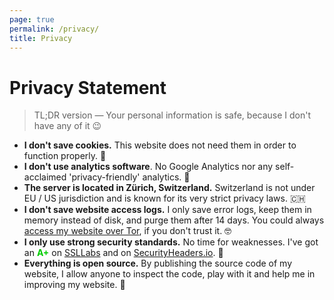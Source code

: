 ```yaml
---
page: true
permalink: /privacy/
title: Privacy
---
```


# Privacy Statement

> TL;DR version &mdash; Your personal information is safe, because I don't have any of it :wink:

- **I don't save cookies.** This website does not need them in order to function properly. :smiling_face_with_three_hearts:
- **I don't use analytics software**. No Google Analytics nor any self-acclaimed 'privacy-friendly' analytics. :no_good:
- **The server is located in Zürich, Switzerland.** Switzerland is not under EU / US jurisdiction and is known for its very strict privacy laws. :switzerland:
- **I don't save website access logs.** I only save error logs, keep them in memory instead of disk, and purge them after 14 days. You could always [access my website over Tor](http://nciwf3vh63efdjqymcpq2uey2ahufyskyzeon4zomd6vg4lpdg5vfiyd.onion/), if you don't trust it. :nerd_face:
- **I only use strong security standards.** No time for weaknesses. I've got an **<span style="color: #00cc00;">A+</span>** on [SSLLabs](https://www.ssllabs.com/ssltest/analyze.html?d=northcamp.me) and on [SecurityHeaders.io](https://securityheaders.com/?q=northcamp.me&followRedirects=on). :muscle:
- **Everything is open source.** By publishing the source code of my website, I allow anyone to inspect the code, play with it and help me in improving my website. :rainbow:

